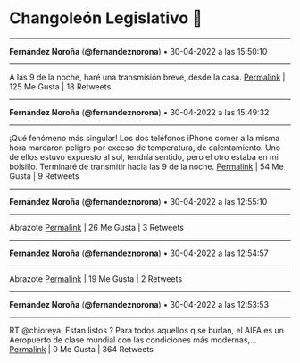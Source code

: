 # Changoleón Legislativo 🙈
*****
**Fernández Noroña** (**@fernandeznorona**) • 30-04-2022 a las 15:50:10
*****
A las 9 de la noche, haré una transmisión breve, desde la casa.
[Permalink](https://twitter.com/fernandeznorona/status/1520551112746704899) | 125 Me Gusta | 18 Retweets
*****
**Fernández Noroña** (**@fernandeznorona**) • 30-04-2022 a las 15:49:32
*****
¡Qué fenómeno más singular! Los dos teléfonos iPhone comer a la misma hora marcaron peligro por exceso de temperatura, de calentamiento. Uno de ellos estuvo expuesto al sol, tendría sentido, pero el otro estaba en mi bolsillo. Terminaré de transmitir hacia las 9 de la noche.
[Permalink](https://twitter.com/fernandeznorona/status/1520550952314548224) | 54 Me Gusta | 9 Retweets
*****
**Fernández Noroña** (**@fernandeznorona**) • 30-04-2022 a las 12:55:10
*****
Abrazote
[Permalink](https://twitter.com/fernandeznorona/status/1520507074966437888) | 26 Me Gusta | 3 Retweets
*****
**Fernández Noroña** (**@fernandeznorona**) • 30-04-2022 a las 12:54:57
*****
Abrazote
[Permalink](https://twitter.com/fernandeznorona/status/1520507018435563520) | 19 Me Gusta | 2 Retweets
*****
**Fernández Noroña** (**@fernandeznorona**) • 30-04-2022 a las 12:53:53
*****
RT @chioreya: Estan listos ?  Para todos aquellos q se burlan, el AIFA es un Aeropuerto de clase mundial con las condiciones más modernas,…
[Permalink](https://twitter.com/fernandeznorona/status/1520506749693972481) | 0 Me Gusta | 364 Retweets